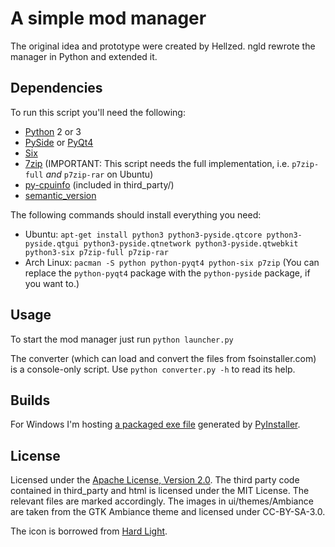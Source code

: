# A simple mod manager

The original idea and prototype were created by Hellzed.
ngld rewrote the manager in Python and extended it.

## Dependencies

To run this script you'll need the following:
* [Python][py] 2 or 3
* [PySide][pyside] or [PyQt4][pyqt]
* [Six][six]
* [7zip][7z] (IMPORTANT: This script needs the full implementation, i.e. ```p7zip-full``` _and_ ```p7zip-rar``` on Ubuntu)
* [py-cpuinfo][cpuid] (included in third_party/)
* [semantic_version][sv]

The following commands should install everything you need:
* Ubuntu: ```apt-get install python3 python3-pyside.qtcore python3-pyside.qtgui python3-pyside.qtnetwork python3-pyside.qtwebkit python3-six p7zip-full p7zip-rar```
* Arch Linux: ```pacman -S python python-pyqt4 python-six p7zip``` (You can replace the ```python-pyqt4``` package with the ```python-pyside``` package, if you want to.)

## Usage

To start the mod manager just run ```python launcher.py```

The converter (which can load and convert the files from fsoinstaller.com) is a console-only script. Use ```python converter.py -h``` to read its help.

## Builds

For Windows I'm hosting [a packaged exe file][onefile] generated by [PyInstaller][pyi].

## License

Licensed under the [Apache License, Version 2.0](LICENSE).
The third party code contained in third_party and html is licensed under the MIT License. The relevant files are marked accordingly.
The images in ui/themes/Ambiance are taken from the GTK Ambiance theme and licensed under CC-BY-SA-3.0.

The icon is borrowed from [Hard Light][hl].

[py]: http://www.python.org/
[pyside]: http://pyside.org/
[pyqt]: http://riverbankcomputing.co.uk/
[six]: https://pypi.python.org/pypi/six/
[7z]: http://www.7-zip.org/
[cpuid]: https://github.com/workhorsy/py-cpuinfo
[sv]: https://pypi.python.org/pypi/semantic_version
[pyi]: http://pyinstaller.org/

[hl]: http://www.hard-light.net/
[onefile]: http://dev.tproxy.de/fs2/fs2mod-py.exe
